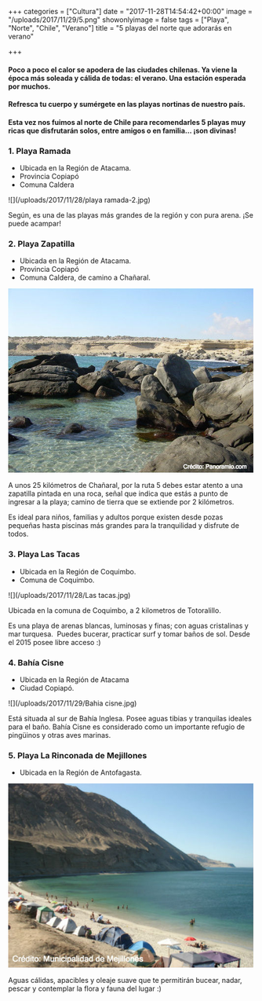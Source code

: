 +++
categories = ["Cultura"]
date = "2017-11-28T14:54:42+00:00"
image = "/uploads/2017/11/29/5.png"
showonlyimage = false
tags = ["Playa", "Norte", "Chile", "Verano"]
title = "5 playas del norte que adorarás en verano"

+++
#### Poco a poco el calor se apodera de las ciudades chilenas. **Ya viene la época más soleada y cálida de todas: el verano.** Una estación esperada por muchos.

#### Refresca tu cuerpo y sumérgete **en las playas nortinas de nuestro país.**

#### Esta vez nos fuimos al norte de Chile para recomendarles **5 playas muy ricas** que disfrutarán solos, entre amigos o en familia… ¡son divinas!

### 1. Playa Ramada

* Ubicada en la Región de Atacama.
* Provincia Copiapó
* Comuna Caldera

![](/uploads/2017/11/28/playa ramada-2.jpg)

Según, es una de las playas más grandes de la región y con pura arena. ¡Se puede acampar!

### 

### 2. Playa Zapatilla

* Ubicada en la Región de Atacama.
* Provincia Copiapó
* Comuna Caldera, de camino a Chañaral.

![](/uploads/2017/11/28/zapatilla.jpg)

A unos 25 kilómetros de Chañaral, por la ruta 5 debes estar atento a una zapatilla pintada en una roca, señal que indica que estás a punto de ingresar a la playa; camino de tierra que se extiende por 2 kilómetros.

Es ideal para niños, familias y adultos porque existen desde pozas pequeñas hasta piscinas más grandes para la tranquilidad y disfrute de todos.

### 3. Playa Las Tacas

* Ubicada en la Región de Coquimbo.
* Comuna de Coquimbo.

![](/uploads/2017/11/28/Las tacas.jpg)

Ubicada en la comuna de Coquimbo, a 2 kilometros de Totoralillo.

Es una playa de arenas blancas, luminosas y finas; con aguas cristalinas y mar turquesa.  Puedes bucerar, practicar surf y tomar baños de sol. Desde el 2015 posee libre acceso :)

### 4. Bahía Cisne

* Ubicada en la Región de Atacama
* Ciudad Copiapó.

![](/uploads/2017/11/29/Bahia cisne.jpg)

Está situada al sur de Bahía Inglesa. Posee aguas tibias y tranquilas ideales para el baño. Bahía Cisne es considerado como un importante refugio de pingüinos y otras aves marinas.

### 5. Playa La Rinconada de Mejillones

* Ubicada en la Región de Antofagasta.

![](/uploads/2017/11/29/mejillones-1.jpg)

Aguas cálidas, apacibles y oleaje suave que te permitirán bucear, nadar, pescar y contemplar la flora y fauna del lugar :)